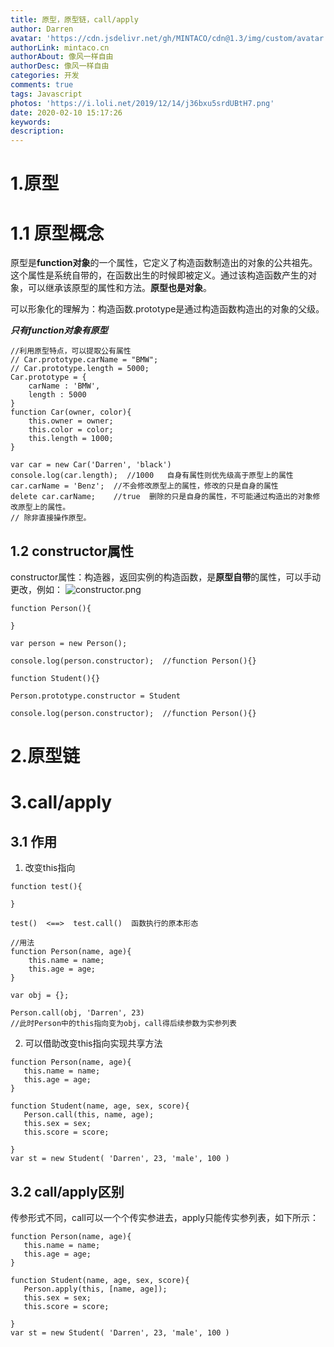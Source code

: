 ```yaml
---
title: 原型，原型链，call/apply
author: Darren
avatar: 'https://cdn.jsdelivr.net/gh/MINTACO/cdn@1.3/img/custom/avatar.jpg'
authorLink: mintaco.cn
authorAbout: 像风一样自由
authorDesc: 像风一样自由
categories: 开发
comments: true
tags: Javascript
photos: 'https://i.loli.net/2019/12/14/j36bxu5srdUBtH7.png'
date: 2020-02-10 15:17:26
keywords:
description:
---
```

# 1.原型
# 1.1 原型概念
原型是**function对象**的一个属性，它定义了构造函数制造出的对象的公共祖先。这个属性是系统自带的，在函数出生的时候即被定义。通过该构造函数产生的对象，可以继承该原型的属性和方法。**原型也是对象**。    

可以形象化的理解为：构造函数.prototype是通过构造函数构造出的对象的父级。

***只有function对象有原型***
```
//利用原型特点，可以提取公有属性
// Car.prototype.carName = "BMW";
// Car.prototype.length = 5000;
Car.prototype = {
    carName : 'BMW',
    length : 5000
}
function Car(owner, color){
    this.owner = owner;
    this.color = color;
    this.length = 1000;   
}

var car = new Car('Darren', 'black')
console.log(car.length);  //1000   自身有属性则优先级高于原型上的属性
car.carName = 'Benz';  //不会修改原型上的属性，修改的只是自身的属性
delete car.carName;    //true  删除的只是自身的属性，不可能通过构造出的对象修改原型上的属性。
// 除非直接操作原型。

```
## 1.2 constructor属性
constructor属性：构造器，返回实例的构造函数，是**原型自带**的属性，可以手动更改，例如：
![constructor.png](https://i.loli.net/2020/02/12/1x4QwiuLtnUk6lX.png)
```
function Person(){

}

var person = new Person();

console.log(person.constructor);  //function Person(){}

function Student(){}

Person.prototype.constructor = Student

console.log(person.constructor);  //function Person(){}
```


# 2.原型链

# 3.call/apply
## 3.1 作用
1. 改变this指向

```
function test(){

}

test()  <==>  test.call()  函数执行的原本形态

//用法
function Person(name, age){
    this.name = name;
    this.age = age;
}

var obj = {};

Person.call(obj, 'Darren', 23)
//此时Person中的this指向变为obj，call得后续参数为实参列表

```
2. 可以借助改变this指向实现共享方法
   
```
function Person(name, age){
   this.name = name;
   this.age = age;
}

function Student(name, age, sex, score){
   Person.call(this, name, age);
   this.sex = sex;
   this.score = score;

}
var st = new Student( 'Darren', 23, 'male', 100 )
```
## 3.2 call/apply区别
传参形式不同，call可以一个个传实参进去，apply只能传实参列表，如下所示：
```
function Person(name, age){
   this.name = name;
   this.age = age;
}

function Student(name, age, sex, score){
   Person.apply(this, [name, age]);
   this.sex = sex;
   this.score = score;

}
var st = new Student( 'Darren', 23, 'male', 100 )

```